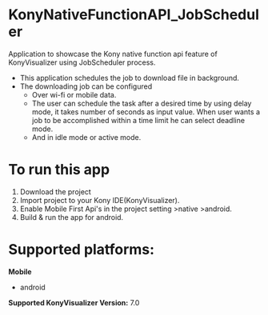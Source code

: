# KonyNativeFunctionAPI_JobScheduler
Application to showcase the Kony native function api feature of KonyVisualizer using JobScheduler process.
- This application schedules the job to download file in background.
- The downloading job can be configured 
	- Over wi-fi or mobile data.
	- The user can schedule the task after a desired time by using delay mode, it takes number of seconds as input value.
	  When user wants a job to be accomplished within a time limit he can select deadline mode.
	- And in idle mode or active mode.

# To run this app

1. Download the project
2. Import project to your Kony IDE(KonyVisualizer).
3. Enable Mobile First Api's in the project setting >native >android.
4. Build & run the app for android.

# Supported platforms:
**Mobile**
 * android

**Supported KonyVisualizer Version:** 7.0
